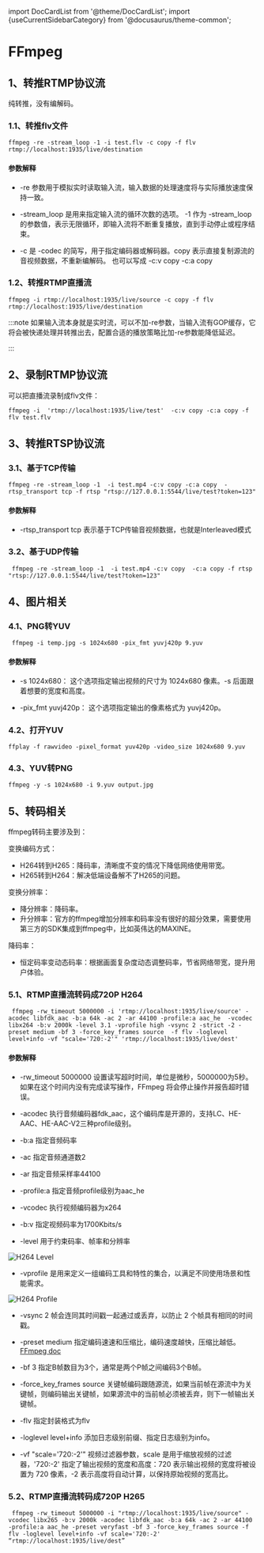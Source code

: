 import DocCardList from '@theme/DocCardList';
import {useCurrentSidebarCategory} from '@docusaurus/theme-common';

# FFmpeg

<!-- <DocCardList items={useCurrentSidebarCategory().items}/> -->


## 1、转推RTMP协议流

纯转推，没有编解码。

### 1.1、转推flv文件

```shell
ffmpeg -re -stream_loop -1 -i test.flv -c copy -f flv rtmp://localhost:1935/live/destination
```


#### 参数解释


- -re
    参数用于模拟实时读取输入流，输入数据的处理速度将与实际播放速度保持一致。

- -stream_loop 是用来指定输入流的循环次数的选项。
 -1 作为 -stream_loop 的参数值，表示无限循环，即输入流将不断重复播放，直到手动停止或程序结束。

- -c 是 -codec 的简写，用于指定编码器或解码器。copy 表示直接复制源流的音视频数据，不重新编解码。 也可以写成 -c:v copy  -c:a copy 




### 1.2、转推RTMP直播流
```shell
ffmpeg -i rtmp://localhost:1935/live/source -c copy -f flv rtmp://localhost:1935/live/destination
```

:::note
如果输入流本身就是实时流，可以不加-re参数，当输入流有GOP缓存，它将会被快递处理并转推出去，配置合适的播放策略比加-re参数能降低延迟。

:::

## 2、录制RTMP协议流

可以把直播流录制成flv文件：

```shell
ffmpeg -i  'rtmp://localhost:1935/live/test'  -c:v copy -c:a copy -f flv test.flv
```

## 3、转推RTSP协议流

### 3.1、基于TCP传输

```shell
ffmpeg -re -stream_loop -1  -i test.mp4 -c:v copy -c:a copy  -rtsp_transport tcp -f rtsp "rtsp://127.0.0.1:5544/live/test?token=123"
```

#### 参数解释

 - -rtsp_transport tcp 表示基于TCP传输音视频数据，也就是Interleaved模式


### 3.2、基于UDP传输

```shell
 ffmpeg -re -stream_loop -1  -i test.mp4 -c:v copy  -c:a copy -f rtsp "rtsp://127.0.0.1:5544/live/test?token=123"
```

## 4、图片相关

### 4.1、PNG转YUV

```shell
 ffmpeg -i temp.jpg -s 1024x680 -pix_fmt yuvj420p 9.yuv
```

#### 参数解释

- -s 1024x680： 这个选项指定输出视频的尺寸为 1024x680 像素。-s 后面跟着想要的宽度和高度。

- -pix_fmt yuvj420p： 这个选项指定输出的像素格式为 yuvj420p。

### 4.2、打开YUV

```shell
ffplay -f rawvideo -pixel_format yuv420p -video_size 1024x680 9.yuv
```

### 4.3、YUV转PNG

```shell
ffmpeg -y -s 1024x680 -i 9.yuv output.jpg
```

## 5、转码相关

ffmpeg转码主要涉及到：

变换编码方式：
 -  H264转到H265：降码率，清晰度不变的情况下降低网络使用带宽。
 -  H265转到H264：解决低端设备解不了H265的问题。
  
变换分辨率：
 -  降分辨率：降码率。
 -  升分辨率：官方的ffmpeg增加分辨率和码率没有很好的超分效果，需要使用第三方的SDK集成到ffmpeg中，比如英伟达的MAXINE。

降码率：
 - 恒定码率变动态码率：根据画面复杂度动态调整码率，节省网络带宽，提升用户体验。


### 5.1、RTMP直播流转码成720P H264


```shell
 ffmpeg -rw_timeout 5000000 -i 'rtmp://localhost:1935/live/source' -acodec libfdk_aac -b:a 64k -ac 2 -ar 44100 -profile:a aac_he  -vcodec libx264 -b:v 2000k -level 3.1 -vprofile high -vsync 2 -strict -2 -preset medium -bf 3 -force_key_frames source  -f flv -loglevel level+info -vf "scale='720:-2'" 'rtmp://localhost:1935/live/dest'
 ```
#### 参数解释

- -rw_timeout 5000000 设置读写超时时间，单位是微秒，5000000为5秒。如果在这个时间内没有完成读写操作，FFmpeg 将会停止操作并报告超时错误。
- -acodec 执行音频编码器fdk_aac，这个编码库是开源的，支持LC、HE-AAC、HE-AAC-V2三种profile级别。
- -b:a 指定音频码率
- -ac 指定音频通道数2
- -ar 指定音频采样率44100
- -profile:a 指定音频profile级别为aac_he

- -vcodec 执行视频编码器为x264
- -b:v 指定视频码率为1700Kbits/s
- -level 用于约束码率、帧率和分辨率

![H264 Level](/img/docs/ffmpeg/h264_level.png)

- -vprofile 是用来定义一组编码工具和特性的集合，以满足不同使用场景和性能需求。

![H264 Profile](/img/docs/ffmpeg/h264_profile.png)

- -vsync 2 帧会连同其时间戳一起通过或丢弃，以防止 2 个帧具有相同的时间戳。

- -preset medium 指定编码速速和压缩比，编码速度越快，压缩比越低。[FFmpeg doc](https://trac.ffmpeg.org/wiki/Encode/H.264)
  
- -bf 3 指定B帧数目为3个，通常是两个P帧之间编码3个B帧。
  
- -force_key_frames source 关键帧编码跟随源流，如果当前帧在源流中为关键帧，则编码输出关键帧，如果源流中的当前帧必须被丢弃，则下一帧输出关键帧。
- -flv 指定封装格式为flv
- -loglevel level+info 添加日志级别前缀、指定日志级别为info。
- -vf "scale='720:-2'" 视频过滤器参数，scale 是用于缩放视频的过滤器，'720:-2' 指定了输出视频的宽度和高度：720 表示输出视频的宽度将被设置为 720 像素，-2 表示高度将自动计算，以保持原始视频的宽高比。


### 5.2、RTMP直播流转码成720P H265

```shell
 ffmpeg -rw_timeout 5000000 -i "rtmp://localhost:1935/live/source" -vcodec libx265 -b:v 2000k -acodec libfdk_aac -b:a 64k -ac 2 -ar 44100 -profile:a aac_he -preset veryfast -bf 3 -force_key_frames source -f flv -loglevel level+info -vf scale='720:-2' “rtmp://localhost:1935/live/dest”
```

<!--source
If the argument is source, ffmpeg will force a key frame if the current frame being encoded is marked as a key frame in its source. In cases where this particular source frame has to be dropped, enforce the next available frame to become a key frame instead.

https://stackoverflow.com/questions/72176109/maintain-keyframes-when-transcoding-and-removing-b-frames

https://www.reddit.com/r/ffmpeg/comments/pvtd1o/vsync_0_vs_vsync_2_for_getting_the_timestamps_of/

https://winddoing.github.io/post/e114a1a8.html#level



http://forum.doom9.org/archive/index.php/t-165627.html

level

https://www.cnblogs.com/zyl910/archive/2011/12/08/h264_level.html-->